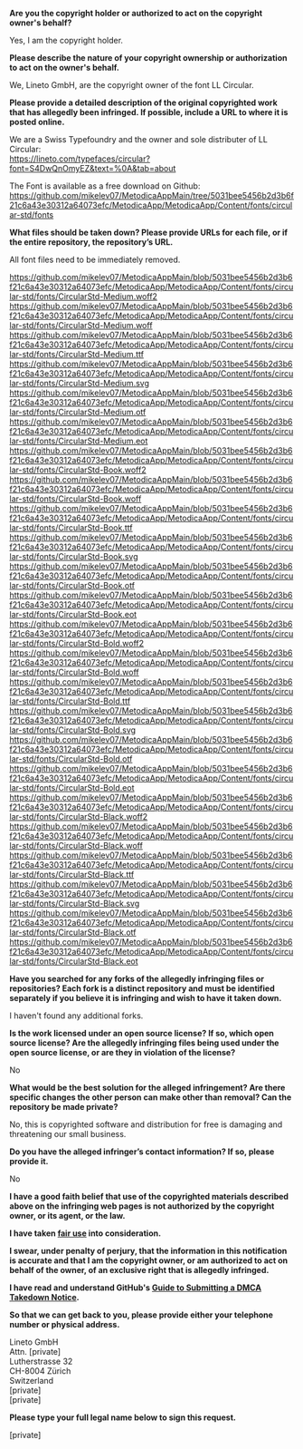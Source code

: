 **Are you the copyright holder or authorized to act on the copyright owner's behalf?**

Yes, I am the copyright holder.

**Please describe the nature of your copyright ownership or authorization to act on the owner's behalf.**

We, Lineto GmbH, are the copyright owner of the font LL Circular.

**Please provide a detailed description of the original copyrighted work that has allegedly been infringed. If possible, include a URL to where it is posted online.**

We are a Swiss Typefoundry and the owner and sole distributer of LL Circular:  
https://lineto.com/typefaces/circular?font=S4DwQnOmyEZ&text=%0A&tab=about

The Font is available as a free download on Github:   https://github.com/mikelev07/MetodicaAppMain/tree/5031bee5456b2d3b6f21c6a43e30312a64073efc/MetodicaApp/MetodicaApp/Content/fonts/circular-std/fonts

**What files should be taken down? Please provide URLs for each file, or if the entire repository, the repository’s URL.**

All font files need to be immediately removed.

https://github.com/mikelev07/MetodicaAppMain/blob/5031bee5456b2d3b6f21c6a43e30312a64073efc/MetodicaApp/MetodicaApp/Content/fonts/circular-std/fonts/CircularStd-Medium.woff2  
https://github.com/mikelev07/MetodicaAppMain/blob/5031bee5456b2d3b6f21c6a43e30312a64073efc/MetodicaApp/MetodicaApp/Content/fonts/circular-std/fonts/CircularStd-Medium.woff  
https://github.com/mikelev07/MetodicaAppMain/blob/5031bee5456b2d3b6f21c6a43e30312a64073efc/MetodicaApp/MetodicaApp/Content/fonts/circular-std/fonts/CircularStd-Medium.ttf  
https://github.com/mikelev07/MetodicaAppMain/blob/5031bee5456b2d3b6f21c6a43e30312a64073efc/MetodicaApp/MetodicaApp/Content/fonts/circular-std/fonts/CircularStd-Medium.svg  
https://github.com/mikelev07/MetodicaAppMain/blob/5031bee5456b2d3b6f21c6a43e30312a64073efc/MetodicaApp/MetodicaApp/Content/fonts/circular-std/fonts/CircularStd-Medium.otf  
https://github.com/mikelev07/MetodicaAppMain/blob/5031bee5456b2d3b6f21c6a43e30312a64073efc/MetodicaApp/MetodicaApp/Content/fonts/circular-std/fonts/CircularStd-Medium.eot  
https://github.com/mikelev07/MetodicaAppMain/blob/5031bee5456b2d3b6f21c6a43e30312a64073efc/MetodicaApp/MetodicaApp/Content/fonts/circular-std/fonts/CircularStd-Book.woff2  
https://github.com/mikelev07/MetodicaAppMain/blob/5031bee5456b2d3b6f21c6a43e30312a64073efc/MetodicaApp/MetodicaApp/Content/fonts/circular-std/fonts/CircularStd-Book.woff  
https://github.com/mikelev07/MetodicaAppMain/blob/5031bee5456b2d3b6f21c6a43e30312a64073efc/MetodicaApp/MetodicaApp/Content/fonts/circular-std/fonts/CircularStd-Book.ttf  
https://github.com/mikelev07/MetodicaAppMain/blob/5031bee5456b2d3b6f21c6a43e30312a64073efc/MetodicaApp/MetodicaApp/Content/fonts/circular-std/fonts/CircularStd-Book.svg  
https://github.com/mikelev07/MetodicaAppMain/blob/5031bee5456b2d3b6f21c6a43e30312a64073efc/MetodicaApp/MetodicaApp/Content/fonts/circular-std/fonts/CircularStd-Book.otf  
https://github.com/mikelev07/MetodicaAppMain/blob/5031bee5456b2d3b6f21c6a43e30312a64073efc/MetodicaApp/MetodicaApp/Content/fonts/circular-std/fonts/CircularStd-Book.eot  
https://github.com/mikelev07/MetodicaAppMain/blob/5031bee5456b2d3b6f21c6a43e30312a64073efc/MetodicaApp/MetodicaApp/Content/fonts/circular-std/fonts/CircularStd-Bold.woff2  
https://github.com/mikelev07/MetodicaAppMain/blob/5031bee5456b2d3b6f21c6a43e30312a64073efc/MetodicaApp/MetodicaApp/Content/fonts/circular-std/fonts/CircularStd-Bold.woff  
https://github.com/mikelev07/MetodicaAppMain/blob/5031bee5456b2d3b6f21c6a43e30312a64073efc/MetodicaApp/MetodicaApp/Content/fonts/circular-std/fonts/CircularStd-Bold.ttf  
https://github.com/mikelev07/MetodicaAppMain/blob/5031bee5456b2d3b6f21c6a43e30312a64073efc/MetodicaApp/MetodicaApp/Content/fonts/circular-std/fonts/CircularStd-Bold.svg  
https://github.com/mikelev07/MetodicaAppMain/blob/5031bee5456b2d3b6f21c6a43e30312a64073efc/MetodicaApp/MetodicaApp/Content/fonts/circular-std/fonts/CircularStd-Bold.otf  
https://github.com/mikelev07/MetodicaAppMain/blob/5031bee5456b2d3b6f21c6a43e30312a64073efc/MetodicaApp/MetodicaApp/Content/fonts/circular-std/fonts/CircularStd-Bold.eot  
https://github.com/mikelev07/MetodicaAppMain/blob/5031bee5456b2d3b6f21c6a43e30312a64073efc/MetodicaApp/MetodicaApp/Content/fonts/circular-std/fonts/CircularStd-Black.woff2  
https://github.com/mikelev07/MetodicaAppMain/blob/5031bee5456b2d3b6f21c6a43e30312a64073efc/MetodicaApp/MetodicaApp/Content/fonts/circular-std/fonts/CircularStd-Black.woff  
https://github.com/mikelev07/MetodicaAppMain/blob/5031bee5456b2d3b6f21c6a43e30312a64073efc/MetodicaApp/MetodicaApp/Content/fonts/circular-std/fonts/CircularStd-Black.ttf  
https://github.com/mikelev07/MetodicaAppMain/blob/5031bee5456b2d3b6f21c6a43e30312a64073efc/MetodicaApp/MetodicaApp/Content/fonts/circular-std/fonts/CircularStd-Black.svg  
https://github.com/mikelev07/MetodicaAppMain/blob/5031bee5456b2d3b6f21c6a43e30312a64073efc/MetodicaApp/MetodicaApp/Content/fonts/circular-std/fonts/CircularStd-Black.otf  
https://github.com/mikelev07/MetodicaAppMain/blob/5031bee5456b2d3b6f21c6a43e30312a64073efc/MetodicaApp/MetodicaApp/Content/fonts/circular-std/fonts/CircularStd-Black.eot

**Have you searched for any forks of the allegedly infringing files or repositories? Each fork is a distinct repository and must be identified separately if you believe it is infringing and wish to have it taken down.**

I haven't found any additional forks.

**Is the work licensed under an open source license? If so, which open source license? Are the allegedly infringing files being used under the open source license, or are they in violation of the license?**

No

**What would be the best solution for the alleged infringement? Are there specific changes the other person can make other than removal? Can the repository be made private?**

No, this is copyrighted software and distribution for free is damaging and threatening our small business.

**Do you have the alleged infringer’s contact information? If so, please provide it.**

No

**I have a good faith belief that use of the copyrighted materials described above on the infringing web pages is not authorized by the copyright owner, or its agent, or the law.**

**I have taken <a href="https://www.lumendatabase.org/topics/22">fair use</a> into consideration.**

**I swear, under penalty of perjury, that the information in this notification is accurate and that I am the copyright owner, or am authorized to act on behalf of the owner, of an exclusive right that is allegedly infringed.**

**I have read and understand GitHub's <a href="https://help.github.com/articles/guide-to-submitting-a-dmca-takedown-notice/">Guide to Submitting a DMCA Takedown Notice</a>.**

**So that we can get back to you, please provide either your telephone number or physical address.**

Lineto GmbH  
Attn. [private]  
Lutherstrasse 32  
CH-8004 Zürich  
Switzerland  
[private]  
[private]

**Please type your full legal name below to sign this request.**

[private]
